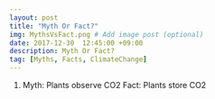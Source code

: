 ```yaml
---
layout: post
title: "Myth Or Fact?"
img: MythsVsFact.png # Add image post (optional)
date: 2017-12-30  12:45:00 +09:00
description: Myth Or Fact?
tag: [Myths, Facts, ClimateChange]
---
```


1. Myth: Plants observe CO2
   Fact: Plants store CO2